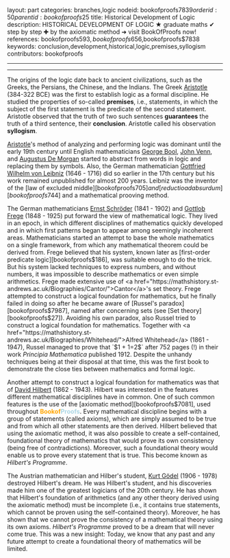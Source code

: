 layout: part
categories: branches,logic
nodeid: bookofproofs$7839
orderid: 50
parentid: bookofproofs$25
title: Historical Development of Logic
description: HISTORICAL DEVELOPMENT OF LOGIC ★ graduate maths ✔ step by step ✚ by the axiomatic method ➜ visit BookOfProofs now!
references: bookofproofs$593,bookofproofs$656,bookofproofs$7838
keywords: conclusion,development,historical,logic,premises,syllogism
contributors: bookofproofs


---


---

The origins of the logic date back to ancient civilizations, such as the Greeks, the Persians, the Chinese, and the Indians. The Greek <a href="https://mathshistory.st-andrews.ac.uk/Biographies/Aristotle/">Aristotle</a> (384-322 BCE) was the first to establish logic as a formal discipline. He studied the properties of so-called **premises**, i.e., statements, in which the subject of the first statement is the predicate of the second statement. Aristotle observed that the truth of two such sentences __guarantees__ the truth of a third sentence, their **conclusion**. Aristotle called his observation **syllogism**. 

<a href="https://mathshistory.st-andrews.ac.uk/Biographies/Aristotle/">Aristotle</a>'s method of analyzing and performing logic was dominant until the early 19th century until English mathematicians <a href="https://mathshistory.st-andrews.ac.uk/Biographies/Boole/">George Bool</a>, <a href="https://mathshistory.st-andrews.ac.uk/Biographies/Venn/">John Venn</a>, and <a href="https://mathshistory.st-andrews.ac.uk/Biographies/De_Morgan/">Augustus De Morgan</a> started to abstract from words in logic and replacing them by symbols. Also, the German mathematician <a href="https://mathshistory.st-andrews.ac.uk/Biographies/Leibniz/">Gottfried Wilhelm von Leibniz</a> (1646 - 1716) did so earlier in the 17th century but his work remained unpublished for almost 200 years. Leibniz was the inventor of the [law of excluded middle][bookofproofs$705] and [reductio ad absurdum][bookofproofs$744] and a mathematical prooving method. 

The German mathematicians <a href="https://mathshistory.st-andrews.ac.uk/Biographies/Schroder/">Ernst Schröder</a> (1841 - 1902) and <a href="https://mathshistory.st-andrews.ac.uk/Biographies/Frege/">Gottlob Frege</a> (1848 - 1925) put forward the view of mathematical logic. They lived in an epoch, in which different disciplines of mathematics quickly developed and in which first patterns began to appear among seemingly incoherent areas. Mathematicians started an attempt to base the whole mathematics on a single framework, from which any mathematical theorem could be derived from. Frege believed that his system, known later as [first-order predicate logic][bookofproofs$186], was suitable enough to do the trick. But his system lacked techniques to express numbers, and without numbers, it was impossible to describe mathematics or even simple arithmetics. Frege made extensive use of <a href="https://mathshistory.st-andrews.ac.uk/Biographies/Cantor/">Cantor</a>'s set theory. Frege attempted to construct a logical foundation for mathematics, but he finally failed in doing so after he became aware of [Russel's paradox][bookofproofs$7987], named after   concerning sets (see [Set theory][bookofproofs$27]). Avoiding his own paradox, also Russel tried to construct a logical foundation for mathematics. Together with <a href="https://mathshistory.st-andrews.ac.uk/Biographies/Whitehead/">Alfred Whitehead</a> (1861 - 1947), Russel managed to prove that `$1 + 1=2$` after 752 pages (!) in their work _Principia Mathematica_ published 1912. Despite the unhandy techniques being at their disposal at that time, this was the first book to demonstrate the close ties between mathematics and formal logic.

Another attempt to construct a logical foundation for mathematics was that of <a href="https://mathshistory.st-andrews.ac.uk/Biographies/Hilbert/">David Hilbert</a> (1862 - 1943). Hilbert was interested in the features different mathematical disciplines have in common. One of such common features is the use of the [axiomatic method][bookofproofs$7081], used throughout <strong><span style='color:orange'>Bookof</span><span style='color:lightblue'>Proofs</span></strong>. Every mathematical discipline begins with a group of statements (called axioms), which are simply assumed to be true and from which all other statements are then derived. Hilbert believed that using the axiomatic method, it was also possible to create a self-contained, foundational theory of mathematics that would prove its own consistency (being free of contradictions). Moreover, such a foundational theory would enable us to prove every statement that is true. This become known as _Hilbert's Programme_.

The Austrian mathematician and Hilber's student, <a href="https://mathshistory.st-andrews.ac.uk/Biographies/Godel/">Kurt Gödel</a> (1906 - 1978) destroyed Hilbert's dream. He was Hilbert's student, and his discoveries made him one of the greatest logicians of the 20th century. He has shown that Hilbert's foundation of arithmetics (and any other theory derived using the axiomatic method) must be incomplete (i.e., it contains true statements, which cannot be proven using the self-contained theory). Moreover, he has shown that we cannot prove the consistency of a mathematical theory using its own axioms. _Hilbert's Programme_ proved to be a dream that will never come true. This was a new insight: Today, we know that any past and any future attempt to create a foundational theory of mathematics will be limited.
